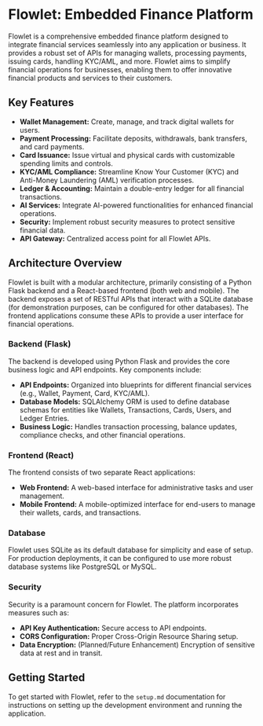 
# Flowlet: Embedded Finance Platform

Flowlet is a comprehensive embedded finance platform designed to integrate financial services seamlessly into any application or business. It provides a robust set of APIs for managing wallets, processing payments, issuing cards, handling KYC/AML, and more. Flowlet aims to simplify financial operations for businesses, enabling them to offer innovative financial products and services to their customers.

## Key Features

*   **Wallet Management:** Create, manage, and track digital wallets for users.
*   **Payment Processing:** Facilitate deposits, withdrawals, bank transfers, and card payments.
*   **Card Issuance:** Issue virtual and physical cards with customizable spending limits and controls.
*   **KYC/AML Compliance:** Streamline Know Your Customer (KYC) and Anti-Money Laundering (AML) verification processes.
*   **Ledger & Accounting:** Maintain a double-entry ledger for all financial transactions.
*   **AI Services:** Integrate AI-powered functionalities for enhanced financial operations.
*   **Security:** Implement robust security measures to protect sensitive financial data.
*   **API Gateway:** Centralized access point for all Flowlet APIs.

## Architecture Overview

Flowlet is built with a modular architecture, primarily consisting of a Python Flask backend and a React-based frontend (both web and mobile). The backend exposes a set of RESTful APIs that interact with a SQLite database (for demonstration purposes, can be configured for other databases). The frontend applications consume these APIs to provide a user interface for financial operations.

### Backend (Flask)

The backend is developed using Python Flask and provides the core business logic and API endpoints. Key components include:

*   **API Endpoints:** Organized into blueprints for different financial services (e.g., Wallet, Payment, Card, KYC/AML).
*   **Database Models:** SQLAlchemy ORM is used to define database schemas for entities like Wallets, Transactions, Cards, Users, and Ledger Entries.
*   **Business Logic:** Handles transaction processing, balance updates, compliance checks, and other financial operations.

### Frontend (React)

The frontend consists of two separate React applications:

*   **Web Frontend:** A web-based interface for administrative tasks and user management.
*   **Mobile Frontend:** A mobile-optimized interface for end-users to manage their wallets, cards, and transactions.

### Database

Flowlet uses SQLite as its default database for simplicity and ease of setup. For production deployments, it can be configured to use more robust database systems like PostgreSQL or MySQL.

### Security

Security is a paramount concern for Flowlet. The platform incorporates measures such as:

*   **API Key Authentication:** Secure access to API endpoints.
*   **CORS Configuration:** Proper Cross-Origin Resource Sharing setup.
*   **Data Encryption:** (Planned/Future Enhancement) Encryption of sensitive data at rest and in transit.

## Getting Started

To get started with Flowlet, refer to the `setup.md` documentation for instructions on setting up the development environment and running the application.



